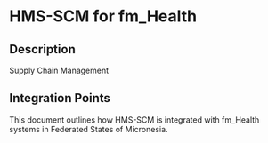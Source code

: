 # HMS-SCM for fm_Health

## Description

Supply Chain Management

## Integration Points

This document outlines how HMS-SCM is integrated with fm_Health systems in Federated States of Micronesia.
